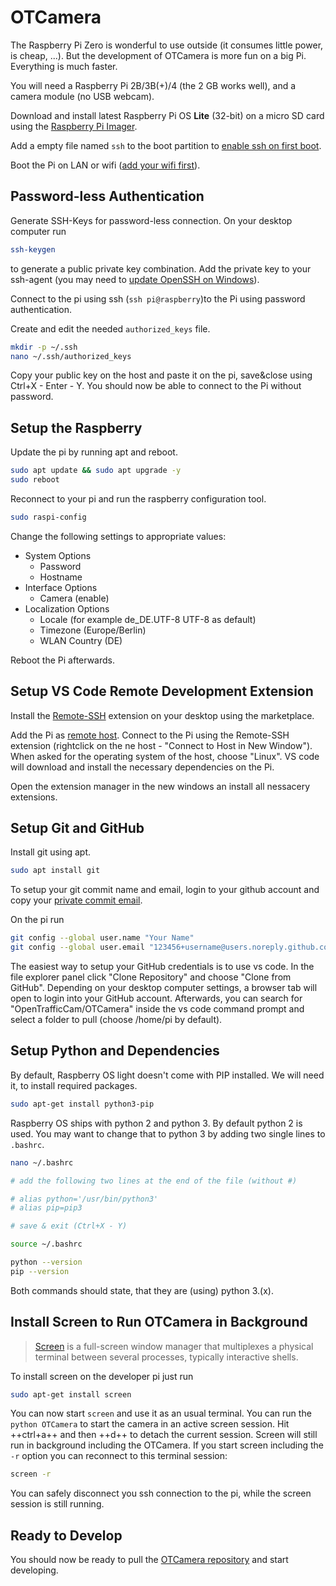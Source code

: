 # OTCamera

The Raspberry Pi Zero is wonderful to use outside (it consumes little power, is cheap, ...).
But the development of OTCamera is more fun on a big Pi. Everything is much faster.

You will need a Raspberry Pi 2B/3B(+)/4 (the 2 GB works well), and a camera module (no USB webcam).

Download and install latest Raspberry Pi OS **Lite** (32-bit) on a micro SD card using the [Raspberry Pi Imager](https://www.raspberrypi.org/software/).

Add a empty file named ```ssh``` to the boot partition to [enable ssh on first boot](https://www.raspberrypi.org/documentation/remote-access/ssh/README.md).

Boot the Pi on LAN or wifi ([add your wifi first](https://www.raspberrypi.org/documentation/configuration/wireless/headless.md)).

## Password-less Authentication

Generate SSH-Keys for password-less connection. On your desktop computer run

```bash
ssh-keygen
```

to generate a public private key combination. Add the private key to your ssh-agent (you may need to [update OpenSSH on Windows](https://superuser.com/questions/1395962/is-it-possible-to-update-the-built-in-openssh-client-in-windows-10/1555453#1555453)).

Connect to the pi using ssh (```ssh pi@raspberry```)to the Pi using password authentication.

Create and edit the needed ```authorized_keys``` file.

```bash
mkdir -p ~/.ssh
nano ~/.ssh/authorized_keys
```

Copy your public key on the host and paste it on the pi, save&close using Ctrl+X - Enter - Y.
You should now be able to connect to the Pi without password.

## Setup the Raspberry

Update the pi by running apt and reboot.

```bash
sudo apt update && sudo apt upgrade -y
sudo reboot
```

Reconnect to your pi and run the raspberry configuration tool.

```bash
sudo raspi-config
```

Change the following settings to appropriate values:

- System Options
  - Password
  - Hostname
- Interface Options
  - Camera (enable)
- Localization Options
  - Locale (for example de_DE.UTF-8 UTF-8 as default)
  - Timezone (Europe/Berlin)
  - WLAN Country (DE)

Reboot the Pi afterwards.

## Setup VS Code Remote Development Extension

Install the [Remote-SSH](https://marketplace.visualstudio.com/items?itemName=ms-vscode-remote.vscode-remote-extensionpack) extension on your desktop using the marketplace.

Add the Pi as [remote host](https://code.visualstudio.com/docs/remote/ssh#_connect-to-a-remote-host). 
Connect to the Pi using the Remote-SSH extension (rightclick on the ne host - "Connect to Host in New Window"). When asked for the operating system of the host, choose "Linux". VS code will download and install the necessary dependencies on the Pi.

Open the extension manager in the new windows an install all nessacery extensions.

## Setup Git and GitHub

Install git using apt.

```bash
sudo apt install git
```

To setup your git commit name and email, login to your github account and copy your [private commit email](https://docs.github.com/en/free-pro-team@latest/github/setting-up-and-managing-your-github-user-account/setting-your-commit-email-address).

On the pi run

```bash
git config --global user.name "Your Name"
git config --global user.email "123456+username@users.noreply.github.com"
```

The easiest way to setup your GitHub credentials is to use vs code. In the file explorer panel click "Clone Repository" and choose "Clone from GitHub". Depending on your desktop computer settings, a browser tab will open to login into your GitHub account. Afterwards, you can search for "OpenTrafficCam/OTCamera" inside the vs code command prompt and select a folder to pull (choose /home/pi by default).

## Setup Python and Dependencies

By default, Raspberry OS light doesn't come with PIP installed. We will need it, to install required packages.

```bash
sudo apt-get install python3-pip
```

Raspberry OS ships with python 2 and python 3. By default python 2 is used. You may want to change that to python 3 by adding two single lines to ```.bashrc```.

```bash
nano ~/.bashrc

# add the following two lines at the end of the file (without #)

# alias python='/usr/bin/python3'
# alias pip=pip3

# save & exit (Ctrl+X - Y)

source ~/.bashrc

python --version
pip --version
```

Both commands should state, that they are (using) python 3.(x).

## Install Screen to Run OTCamera in Background

> [Screen](https://www.gnu.org/software/screen/) is a full-screen window manager
> that multiplexes a physical terminal between several processes, typically
> interactive shells.

To install screen on the developer pi just run

```bash
sudo apt-get install screen
```

You can now start ```screen``` and use it as an usual terminal. You can run the ```python OTCamera``` to start the camera in an active screen session. Hit ++ctrl+a++ and then ++d++ to detach the current session. Screen will still run in background including the OTCamera. If you start screen including the ```-r``` option you can reconnect to this terminal session:

```bash
screen -r
```

You can safely disconnect you ssh connection to the pi, while the screen session is still running.

## Ready to Develop

You should now be ready to pull the [OTCamera repository](https://github.com/OpenTrafficCam/OTCamera) and start developing.
